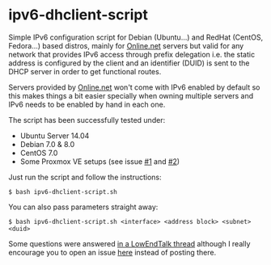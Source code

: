 # ipv6-dhclient-script
Simple IPv6 configuration script for Debian (Ubuntu...) and RedHat (CentOS, Fedora...) based distros, mainly for [Online.net](http://www.online.net/) servers but valid for any network that provides IPv6 access through prefix delegation i.e. the static address is configured by the client and an identifier (DUID) is sent to the DHCP server in order to get functional routes.

Servers provided by [Online.net](http://www.online.net/) won't come with IPv6 enabled by default so this makes things a bit easier specially when owning multiple servers and IPv6 needs to be enabled by hand in each one.

The script has been successfully tested under:

* Ubuntu Server 14.04
* Debian 7.0 & 8.0
* CentOS 7.0
* Some Proxmox VE setups (see issue [#1](https://github.com/outime/ipv6-dhclient-script/issues/1) and [#2](https://github.com/outime/ipv6-dhclient-script/issues/2))

Just run the script and follow the instructions:

`$ bash ipv6-dhclient-script.sh`

You can also pass parameters straight away:

`$ bash ipv6-dhclient-script.sh <interface> <address block> <subnet> <duid>`

Some questions were answered [in a LowEndTalk thread](http://www.lowendtalk.com/discussion/40695/ipv6-dhclient-auto-configuration-script-online-net) although I really encourage you to open an issue [here](https://github.com/outime/ipv6-dhclient-script/issues/new) instead of posting there.
